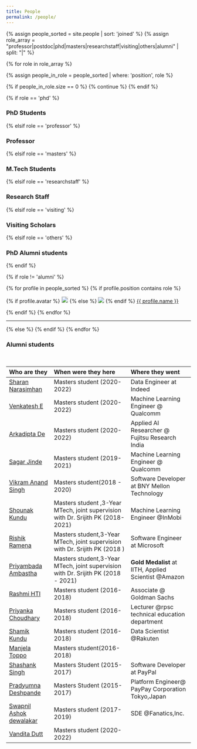 ```yaml
---
title: People
permalink: /people/
---
```


{% assign people_sorted = site.people | sort: 'joined' %}
{% assign role_array = "professor|postdoc|phd|masters|researchstaff|visiting|others|alumni" | split: "|" %}

{% for role in role_array %}

{% assign people_in_role = people_sorted | where: 'position', role %}

<!-- Skip section if there's nobody -->
{% if people_in_role.size == 0 %}
  {% continue %}
{% endif %}

<div class="pos_header">
{% if role == 'phd' %}
<h3>PhD Students</h3>
 {% elsif role == 'professor' %}
<h3>Professor</h3>
 {% elsif role == 'masters' %}
<h3>M.Tech Students</h3>
 {% elsif role == 'researchstaff' %}
<h3>Research Staff</h3>
 {% elsif role == 'visiting' %}
<h3>Visiting Scholars</h3>
 {% elsif role == 'others' %}
<h3>PhD Alumni students</h3>
{% endif %}
</div>

{% if role != 'alumni' %}
<div class="content list people">
  {% for profile in people_sorted %}
    {% if profile.position contains role %}
      <div class="list-item-people">
        <p class="list-post-title">
          {% if profile.avatar %}
            <a href="{{ site.baseurl }}{{ profile.url }}"><img class="profile-thumbnail" src="{{site.baseurl}}/images/people/{{profile.avatar}}" style="border: 1px solid #e6e6e6"></a>
          {% else %}
            <a href="{{ site.baseurl }}{{ profile.url }}"><img class="profile-thumbnail" src="http://evansheline.com/wp-content/uploads/2011/02/facebook-Storm-Trooper.jpg"></a>
          {% endif %}
          <a class="name" href="{{ site.baseurl }}{{ profile.url }}">{{ profile.name }}</a>
        </p>
      </div>    
    {% endif %}
  {% endfor %}
</div>
<hr>

{% else %}
{% endif %}
{% endfor %}

<h3>Alumni students</h3>

<br>

| Who are they | When were they here | Where they went |
| :------------- |:-------------| :-----------|
| [Sharan Narasimhan](https://www.linkedin.com/in/sharan21/) | Masters student (2020-2022) | Data Engineer at Indeed|
| [Venkatesh E](https://www.linkedin.com/in/venkateshelangovan/) | Masters student (2020-2022) |  Machine Learning Engineer @ Qualcomm
| [Arkadipta De](https://www.linkedin.com/in/arkadipta-de/) | Masters student (2020-2022) | Applied AI Researcher @ Fujitsu Research India|
| [Sagar Jinde ](https://www.linkedin.com/in/sagarjinde/) | Masters student (2019-2021) | Machine Learning Engineer @ Qualcomm|
| [Vikram Anand Singh ](https://www.linkedin.com/in/vikramanandsingh/) |Masters student(2018 - 2020) |Software Developer at BNY Mellon Technology|
| [Shounak Kundu](https://www.linkedin.com/in/shounak-kundu-53977817/) |Masters student ,3-Year MTech, joint supervision with Dr. Srijith PK (2018-2021) | Machine Learning Engineer @InMobi  |
| [Rishik Ramena ](https://www.linkedin.com/in/rishik-ramena-0a0b52b0/) | Masters student,3-Year MTech, joint supervision with Dr. Srijith PK (2018 ) | Software Engineer at Microsoft |
| [Priyambada Ambastha](https://www.linkedin.com/in/priyambada-ambastha-133962119/) | Masters student,3-Year MTech, joint supervision with Dr. Srijith PK (2018 - 2021) | <b>Gold Medalist</b> at IITH, Applied Scientist @Amazon  |
| [Rashmi HTI ](https://www.linkedin.com/in/rashmi-hti-3bb52039/) | Masters student (2016-2018) | Associate @ Goldman Sachs |
| [Priyanka Choudhary](https://www.linkedin.com/in/priyanka-choudhary-9b0b46111/) | Masters student (2016-2018) | Lecturer @rpsc technical education department |
| [Shamik Kundu ](https://www.linkedin.com/in/shamikkundu/) | Masters student (2016-2018) |Data Scientist @Rakuten  |
| [Manjela Toppo ](https://www.linkedin.com/in/manjela-toppo-021342154/) | Masters student(2016-2018) |  
| [Shashank Singh](https://www.linkedin.com/in/shashank-singh-a527bb112/) | Masters Student (2015-2017) |Software Developer at PayPal|
| [Pradyumna Deshpande ](https://www.linkedin.com/in/pradyumna-deshpande-72a51455/) | Masters Student (2015-2017) | Platform Engineer@ PayPay Corporation Tokyo,Japan |
| [Swapnil Ashok dewalakar](https://www.linkedin.com/in/swapdewalkar/)| Masters student (2017-2019) | SDE @Fanatics,Inc. |
| [Vandita Dutt ](https://www.linkedin.com/in/vandita-dutt-840646141/) | Masters student (2020-2022) |


